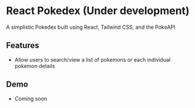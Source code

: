 # React Pokedex (Under development)

A simplistic Pokedex built using React, Tailwind CSS, and the PokeAPI

## Features

- Allow users to search/view a list of pokemons or each individual pokemon details
 
## Demo
- Coming soon

